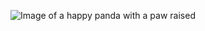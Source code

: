 ![Image of a happy panda with a paw raised](https://theconservativetreehouse.files.wordpress.com/2017/11/happy-panda.jpg)
